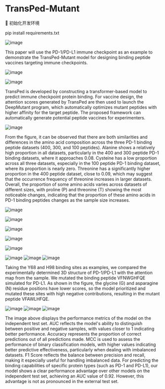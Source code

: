 # TransPed-Mutant

🚀 初始化开发环境

pip install requirements.txt

![image](https://github.com/user-attachments/assets/9833758f-335a-420d-9980-48b2cf50f58d)

 This paper will use the PD-1/PD-L1 immune checkpoint as an example to demonstrate the TransPed-Mutant model for designing binding peptide vaccines targeting immune checkpoints.
 
![image](https://github.com/user-attachments/assets/f763e065-c3fe-4960-ad54-10f2094bf954)

![image](https://github.com/user-attachments/assets/94b01f08-fe45-4000-b658-637a31c680cf)

 TransPed is developed by constructing a transformer-based model to predict immune checkpoint protein binding. For vaccine design, the attention scores generated by TransPed are then used to launch the DeepMutant program, which automatically optimizes mutant peptides with higher affinity for the target peptide. The proposed framework can automatically generate potential peptide vaccines for experimenters.

![image](https://github.com/user-attachments/assets/51945514-7d19-45bf-92d7-9057e564966b)

From the figure, it can be observed that there are both similarities and differences in the amino acid composition across the three PD-1 binding peptide datasets (400, 300, and 100 peptides). Alanine shows a relatively high proportion in all datasets, particularly in the 400 and 300 peptide PD-1 binding datasets, where it approaches 0.08. Cysteine has a low proportion across all three datasets, especially in the 100 peptide PD-1 binding dataset, where its proportion is nearly zero. Threonine has a significantly higher proportion in the 400 peptide dataset, close to 0.09, which may suggest that the occurrence frequency of threonine increases in larger datasets. Overall, the proportion of some amino acids varies across datasets of different sizes, with proline (P) and threonine (T) showing the most noticeable changes, indicating that the proportion of these amino acids in PD-1 binding peptides changes as the sample size increases.

![image](https://github.com/user-attachments/assets/9656da55-641f-450d-bfe4-e9564337eecd)

![image](https://github.com/user-attachments/assets/fabbd1b7-35f9-493e-95e0-d866b392262c)

![image](https://github.com/user-attachments/assets/e327e687-d91b-44d6-bacf-9cd6ad9e1adf)

![image](https://github.com/user-attachments/assets/906da586-7191-4ac7-8ada-ab6b79e31575)

![image](https://github.com/user-attachments/assets/2397e3ea-2b20-42c1-ba3a-be8a5c56ae7d)

![image](https://github.com/user-attachments/assets/f8e9c887-23b2-48d7-8eef-f5c693417795)
![image](https://github.com/user-attachments/assets/9aa56ff9-97e9-4e84-9026-e450e492e338)
![image](https://github.com/user-attachments/assets/bf110d2a-97e2-49c5-8c36-109e163bc99d)

Taking the Y68 and H98 binding sites as examples, we compared the experimentally determined 3D structure of PD-1/PD-L1 with the attention map from the sample. We mutated the binding peptide VFNWGHFQE simulated for PD-L1. As shown in the figure, the glycine (G) and asparagine (N) residue positions have lower scores, so the model prioritized and mutated these sites with high negative contributions, resulting in the mutant peptide VFAWLHFQE.

![image](https://github.com/user-attachments/assets/22221b2a-b5d3-4473-a531-22da5e115d4a)
![image](https://github.com/user-attachments/assets/29a14c1f-576a-48b7-a6d2-24a744b22702)
![image](https://github.com/user-attachments/assets/f0df9e27-ba3a-4175-9613-f32cabad51ee)

The image above displays the performance metrics of the model on the independent test set. AUC reflects the model's ability to distinguish between positive and negative samples, with values closer to 1 indicating better performance. Accuracy represents the proportion of correct predictions out of all predictions made. MCC is used to assess the performance of binary classification models, with higher values indicating better predictive effectiveness, particularly when dealing with imbalanced datasets. F1 Score reflects the balance between precision and recall, making it especially useful for handling imbalanced data. For predicting the binding capabilities of specific protein types (such as PD-1 and PD-L1), our model shows a clear performance advantage over other models on the independent test set, achieving an AUC value of 0.92. However, this advantage is not as pronounced in the external test set.
